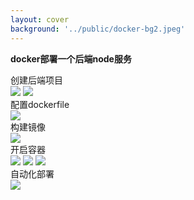 ```yaml
---
layout: cover
background: '../public/docker-bg2.jpeg'
---
```


**docker部署一个后端node服务**

<div class='flex h-400'>
  <div>
    <timeline size='large'>
      <timeline-item   type="success" title='创建node项目' content='使用脚手架创建' ></timeline-item>
      <timeline-item type="error"  title='配置Dockerfile' content='dockerfile配置' ></timeline-item>
      <timeline-item type="info"  title='构建镜像' content='使用dockerfile创建镜像' ></timeline-item>
      <timeline-item type="success"  title='开启容器' content='运行容器打开端口号' ></timeline-item>
      <timeline-item type="warning" title='自动化部署' content='每commit一次代码，打最新的镜像' ></timeline-item>
    </timeline>
  </div>


  
  <div>
    <div v-click-hide>
      <div v-click class='position-absolute text-sm top-25'>
        <space class="font-bold  text-yellow mb-2">创建后端项目</space>
        <div class="mt-2">
          <Image class="w-80 rounded" src="../public/docker命令实战/node-service01.png" />
          <Image class="w-80 rounded" src="../public/docker命令实战/node-service02.png" />
        </div>
    </div>
    </div>
    <div v-click-hide>
      <div v-click  class='position-absolute text-sm top-25'>
        <space class="font-bold  text-yellow mb-2">配置dockerfile</space>
        <div class="mt-2">
          <Image class="w-80 rounded" src="../public/docker命令实战/node-service03.png" />
        </div>
      </div>
    </div>
    <div v-click-hide>
      <div v-click  class='position-absolute text-sm top-25'>
        <space class="font-bold  text-yellow mb-2">构建镜像</space>
        <div class="mt-2">
          <Image class="w-80 rounded" src="../public/docker命令实战/node-service04.png" />
        </div>
      </div>
    </div>
    <div v-click-hide>
      <div v-click  class='position-absolute text-sm top-25'>
        <space class="font-bold  text-yellow mb-2">开启容器</space>
        <div class="mt-2">
          <Image class="w-80 rounded" src="../public/docker命令实战/node-service05.png" />
          <Image class="w-80 rounded" src="../public/docker命令实战/node-service06.png" />
          <Image class="w-80 rounded" src="../public/docker命令实战/node-service07.png" />
        </div>
      </div>
    </div>
    <div v-click-hide>
      <div v-click  class='position-absolute text-sm top-25'>
        <space class="font-bold  text-yellow mb-2">自动化部署</space>
        <div class="mt-2">
          <Image class="w-100 rounded" src="../public/docker命令实战/node-service08.png" />
        </div>
      </div>
    </div>
  </div>

</div>
